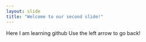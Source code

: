 ```yaml
---
layout: slide
title: "Welcome to our second slide!"
---
```

Here I am learning github
Use the left arrow to go back!
